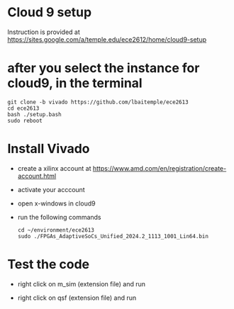 # Cloud 9 setup
Instruction is provided at https://sites.google.com/a/temple.edu/ece2612/home/cloud9-setup

# after you select the instance for cloud9, in the terminal
```
git clone -b vivado https://github.com/lbaitemple/ece2613 
cd ece2613
bash ./setup.bash 
sudo reboot
```

# Install Vivado

- create a xilinx account at https://www.amd.com/en/registration/create-account.html
- activate your acccount
- open x-windows in cloud9
- run the following commands
  
  ```
  cd ~/environment/ece2613
  sudo ./FPGAs_AdaptiveSoCs_Unified_2024.2_1113_1001_Lin64.bin
  
  ```

# Test the code
- right click on m_sim (extension file) and run

- right click on qsf (extension file) and run

<!---
### wireless
```
cd wireless
docker-compose build
docker run -it bionic-bai:latest /bin/bash
```
--->

